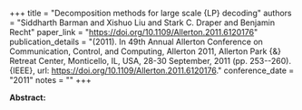 +++
title = "Decomposition methods for large scale {LP} decoding"
authors = "Siddharth Barman and Xishuo Liu and Stark C. Draper and Benjamin Recht"
paper_link = "https://doi.org/10.1109/Allerton.2011.6120176"
publication_details = "(2011). In 49th Annual Allerton Conference on Communication, Control, and Computing, Allerton 2011, Allerton Park {\&} Retreat Center, Monticello, IL, USA, 28-30 September, 2011 (pp. 253--260). {IEEE}, url: <a href='https://doi.org/10.1109/Allerton.2011.6120176' target='_blank'>https://doi.org/10.1109/Allerton.2011.6120176</a>."
conference_date = "2011"
notes = ""
+++

<b>Abstract:</b>
